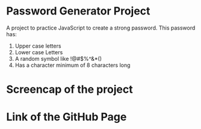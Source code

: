 

# Password Generator Project #

A project to practice JavaScript to create a strong password.
This password has:
1. Upper case letters
2. Lower case Letters
3. A random symbol like !@#$%^&*()
4. Has a character minimum of 8 characters long


# Screencap of the project

# Link of the GitHub Page


